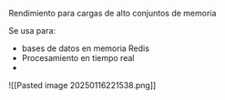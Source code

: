
Rendimiento  para cargas de alto conjuntos de memoria

Se usa para: 
- bases de datos en memoria Redis
- Procesamiento en tiempo real
- 

![[Pasted image 20250116221538.png]]